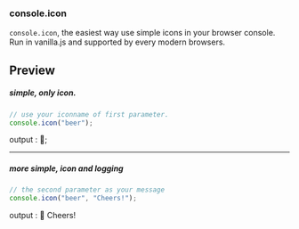 ### console.icon

`console.icon`, the easiest way use simple icons in your browser console. Run in vanilla.js and supported by every modern browsers.

## Preview

##### simple, only icon.
```javascript
// use your iconname of first parameter.
console.icon("beer");
```
output : 🍺;
___
##### more simple, icon and logging
```javascript
// the second parameter as your message
console.icon("beer", "Cheers!");
```
output : 🍺 Cheers!
